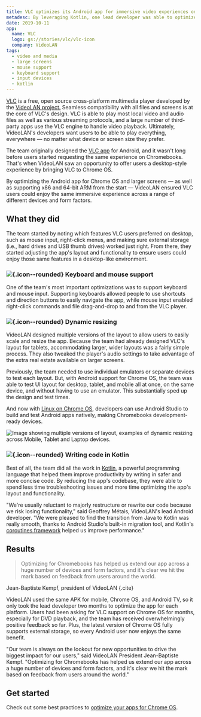 ```yaml
---
title: VLC optimizes its Android app for immersive video experiences on larger screens
metadesc: By leveraging Kotlin, one lead developer was able to optimize their Android app for Chrome OS and Android TV in only two months, delighting their users.
date: 2019-10-11
app:
  name: VLC
  logo: gs://stories/vlc/vlc-icon
  company: VideoLAN
tags:
  - video and media
  - large screens
  - mouse support
  - keyboard support
  - input devices
  - kotlin
---
```


[VLC](https://www.videolan.org/vlc/index.html) is a free, open source cross-platform multimedia player developed by the [VideoLAN project.](https://www.videolan.org/) Seamless compatibility with all files and screens is at the core of VLC's design. VLC is able to play most local video and audio files as well as various streaming protocols, and a large number of third-party apps use the VLC engine to handle video playback. Ultimately, VideoLAN's developers want users to be able to play everything, everywhere — no matter what device or screen size they prefer.

The team originally designed the [VLC app](https://play.google.com/store/apps/details?id=org.videolan.vlc) for Android, and it wasn't long before users started requesting the same experience on Chromebooks. That's when VideoLAN saw an opportunity to offer users a desktop-style experience by bringing VLC to Chrome OS.

By optimizing the Android app for Chrome OS and larger screens — as well as supporting x86 and 64-bit ARM from the start — VideoLAN ensured VLC users could enjoy the same immersive experience across a range of different devices and form factors.

## What they did

The team started by noting which features VLC users preferred on desktop, such as mouse input, right-click menus, and making sure external storage (i.e., hard drives and USB thumb drives) worked just right. From there, they started adjusting the app's layout and functionality to ensure users could enjoy those same features in a desktop-like environment.

### ![](ix://icons/keyboard.png){.icon--rounded} Keyboard and mouse support

One of the team's most important optimizations was to support keyboard and mouse input. Supporting keyboards allowed people to use shortcuts and direction buttons to easily navigate the app, while mouse input enabled right-click commands and file drag-and-drop to and from the VLC player.

### ![](ix://icons/aspect_ratio.png){.icon--rounded} Dynamic resizing

VideoLAN designed multiple versions of the layout to allow users to easily scale and resize the app. Because the team had already designed VLC's layout for tablets, accommodating larger, wider layouts was a fairly simple process. They also tweaked the player's audio settings to take advantage of the extra real estate available on larger screens.

Previously, the team needed to use individual emulators or separate devices to test each layout. But, with Android support for Chrome OS, the team was able to test UI layout for desktop, tablet, and mobile all at once, on the same device, and without having to use an emulator. This substantially sped up the design and test times.

And now with [Linux on Chrome OS](/{{locale.code}}/linux), developers can use Android Studio to build and test Android apps natively, making Chromebooks development-ready devices.

![Image showing multiple versions of layout, examples of dynamic resizing across Mobile, Tablet and Laptop devices.](gs://stories/vlc/vlc-1)

### ![](ix://icons/code.png){.icon--rounded} Writing code in Kotlin

Best of all, the team did all the work in [Kotlin](https://developer.android.com/kotlin), a powerful programming language that helped them improve productivity by writing in safer and more concise code. By reducing the app's codebase, they were able to spend less time troubleshooting issues and more time optimizing the app's layout and functionality.

"We're usually reluctant to majorly restructure or rewrite our code because we risk losing functionality," said Geoffrey Métais, VideoLAN's lead Android developer. "We were pleased to find the transition from Java to Kotlin was really smooth, thanks to Android Studio's built-in migration tool, and Kotlin's [coroutines framework](https://developer.android.com/kotlin/coroutines) helped us improve performance."

## Results

> Optimizing for Chromebooks has helped us extend our app across a huge number of devices and form factors, and it's clear we hit the mark based on feedback from users around the world.

Jean-Baptiste Kempf, president of VideoLAN {.cite}

VideoLAN used the same APK for mobile, Chrome OS, and Android TV, so it only took the lead developer two months to optimize the app for each platform. Users had been asking for VLC support on Chrome OS for months, especially for DVD playback, and the team has received overwhelmingly positive feedback so far. Plus, the latest version of Chrome OS fully supports external storage, so every Android user now enjoys the same benefit.

"Our team is always on the lookout for new opportunities to drive the biggest impact for our users," said VideoLAN President Jean-Baptiste Kempf. "Optimizing for Chromebooks has helped us extend our app across a huge number of devices and form factors, and it's clear we hit the mark based on feedback from users around the world."

## Get started

Check out some best practices to [optimize your apps for Chrome OS](/{{locale.code}}/android/optimizing).
